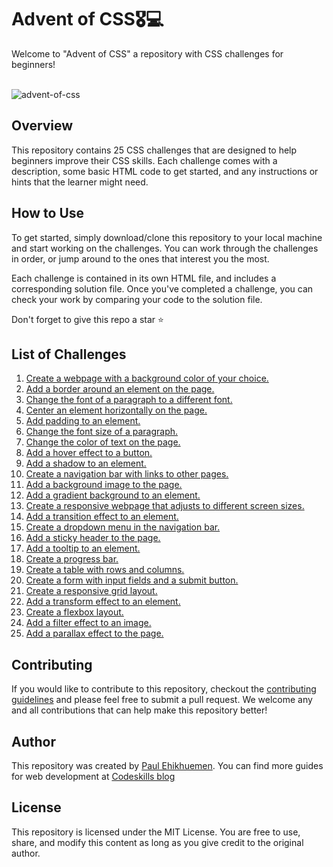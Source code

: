 # Advent of CSS🎖️💻

Welcome to "Advent of CSS" a repository with CSS challenges for beginners!
<br><br>

![advent-of-css](https://socialify.git.ci/codeskills-dev/advent-of-css/image?language=1&name=1&owner=1&stargazers=1&theme=Auto)

## Overview

This repository contains 25 CSS challenges that are designed to help beginners improve their CSS skills. Each challenge comes with a description, some basic HTML code to get started, and any instructions or hints that the learner might need.

## How to Use

<!-- BEGIN LATEST DOWNLOAD BUTTON -->
<!--
[![Download zip](https://custom-icon-badges.herokuapp.com/badge/-Download-blue?style=for-the-badge&logo=download&logoColor=white "Download zip")](https://github.com/codeskills-dev/30-days-of-html/archive/v1.0.0.zip) -->

<!-- END LATEST DOWNLOAD BUTTON -->

To get started, simply download/clone this repository to your local machine and start working on the challenges. You can work through the challenges in order, or jump around to the ones that interest you the most.

Each challenge is contained in its own HTML file, and includes a corresponding solution file. Once you've completed a challenge, you can check your work by comparing your code to the solution file.

Don't forget to give this repo a star ⭐️

## List of Challenges

<ol>
  <li>
  <a href="https://github.com/codeskills-dev/advent-of-css/tree/main/01%20-%20Create%20a%20webpage%20with%20a%20background%20color%20of%20your%20choice">
    Create a webpage with a background color of your choice.
  </a>
  </li>
  <li>
  <a href="https://github.com/codeskills-dev/advent-of-css/tree/main/02%20-%20Add%20a%20border%20around%20an%20element%20on%20the%20page">
   Add a border around an element on the page.
  </a>
  </li>
  <li>
  <a href="https://github.com/codeskills-dev/advent-of-css/tree/main/03%20-%20Change%20the%20font%20of%20a%20paragraph%20to%20a%20different%20font">
   Change the font of a paragraph to a different font.
  </a>
  </li>
  <li>
  <a href="https://github.com/codeskills-dev/advent-of-css/tree/main/04%20-%20Center%20an%20element%20horizontally%20on%20the%20page">
   Center an element horizontally on the page.
  </a>
  </li>
  <li>
  <a href="https://github.com/codeskills-dev/advent-of-css/tree/main/05%20-%20Add%20padding%20to%20an%20element.">
   Add padding to an element.
  </a>
  </li>
  <li>
  <a href="https://github.com/codeskills-dev/advent-of-css/tree/main/06%20-%20Change%20the%20font%20size%20of%20a%20paragraph.">
   Change the font size of a paragraph.
  </a>
  </li>
  <li>
  <a href="https://github.com/codeskills-dev/advent-of-css/tree/main/07%20-%20Change%20the%20color%20of%20text%20on%20the%20page.%20">
   Change the color of text on the page.
  </a>
  </li>
  <li>
  <a href="https://github.com/codeskills-dev/advent-of-css/tree/main/08%20-%20Add%20a%20hover%20effect%20to%20a%20button.">
   Add a hover effect to a button.
  </a>
  </li>
  <li>
  <a href="https://github.com/codeskills-dev/advent-of-css/tree/main/09%20-%20Add%20a%20shadow%20to%20an%20element.">
   Add a shadow to an element.
  </a>
  </li>
  <li>
  <a href="https://github.com/codeskills-dev/advent-of-css/tree/main/10%20-%20Create%20a%20navigation%20bar%20with%20links%20to%20other%20pages.">
   Create a navigation bar with links to other pages.
  </a>
  </li>
  <li>
  <a href="https://github.com/codeskills-dev/advent-of-css/tree/main/11%20-%20Add%20a%20background%20image%20to%20the%20page.">
   Add a background image to the page.
  </a>
  </li>
  <li>
  <a href="https://github.com/codeskills-dev/advent-of-css/tree/main/12%20-%20Add%20a%20gradient%20background%20to%20an%20element">
   Add a gradient background to an element.
  </a>
  </li>
  <li>
  <a href="https://github.com/codeskills-dev/advent-of-css/tree/main/13%20-%20Create%20a%20responsive%20webpage%20that%20adjusts%20to%20different%20screen%20sizes.">
   Create a responsive webpage that adjusts to different screen sizes.
  </a>
  </li>
  <li>
  <a href="https://github.com/codeskills-dev/advent-of-css/tree/main/14%20-%20Add%20a%20transition%20effect%20to%20an%20element.">
   Add a transition effect to an element.
  </a>
  </li>
  <li>
  <a href="https://github.com/codeskills-dev/advent-of-css/tree/main/15%20-%20Create%20a%20dropdown%20menu%20in%20the%20navigation%20bar.">
   Create a dropdown menu in the navigation bar.
  </a>
  </li>
  <li>
  <a href="https://github.com/codeskills-dev/advent-of-css/tree/main/16%20-%20Add%20a%20sticky%20header%20to%20the%20page.">
   Add a sticky header to the page.
  </a>
  </li>
  <li>
  <a href="https://github.com/codeskills-dev/advent-of-css/tree/main/17%20-%20Add%20a%20tooltip%20to%20an%20element.">
   Add a tooltip to an element.
  </a>
  </li>
  <li>
  <a href="https://github.com/codeskills-dev/advent-of-css/tree/main/18%20-%20Create%20a%20progress%20bar.">
   Create a progress bar.
  </a>
  </li>
  <li>
  <a href="https://github.com/codeskills-dev/advent-of-css/tree/main/19%20-%20Create%20a%20table%20with%20rows%20and%20columns.">
   Create a table with rows and columns.
  </a>
  </li>
  <li>
  <a href="https://github.com/codeskills-dev/advent-of-css/tree/main/20%20-%20Create%20a%20form%20with%20input%20fields%20and%20a%20submit%20button.">
   Create a form with input fields and a submit button.
  </a>
  </li>
  <li>
  <a href="https://github.com/codeskills-dev/advent-of-css/tree/main/21%20-%20Create%20a%20responsive%20grid%20layout.">
   Create a responsive grid layout.
  </a>
  </li>
  <li>
  <a href="https://github.com/codeskills-dev/advent-of-css/tree/main/22%20-%20Add%20a%20transform%20effect%20to%20an%20element.">
   Add a transform effect to an element.
  </a>
  </li>
  <li>
  <a href="https://github.com/codeskills-dev/advent-of-css/tree/main/23%20-%20Create%20a%20flexbox%20layout.">
   Create a flexbox layout.
  </a>
  </li>
  <li>
  <a href="https://github.com/codeskills-dev/advent-of-css/tree/main/24%20-%20Add%20a%20filter%20effect%20to%20an%20image.">
Add a filter effect to an image.
  </a>
  </li>
  <li>
  <a href="https://github.com/codeskills-dev/advent-of-css/tree/main/25%20-%20Add%20a%20parallax%20effect%20to%20the%20page.">
   Add a parallax effect to the page.
  </a>
  </li>
</ol>

## Contributing

If you would like to contribute to this repository, checkout the [contributing guidelines](https://github.com/codeskills-dev/advent-of-css/blob/main/Contributing.md) and please feel free to submit a pull request. We welcome any and all contributions that can help make this repository better!

## Author

This repository was created by [Paul Ehikhuemen](https://github.com/lordelogos). You can find more guides for web development at [Codeskills blog](https://blog.codeskills.dev)

## License

This repository is licensed under the MIT License. You are free to use, share, and modify this content as long as you give credit to the original author.
